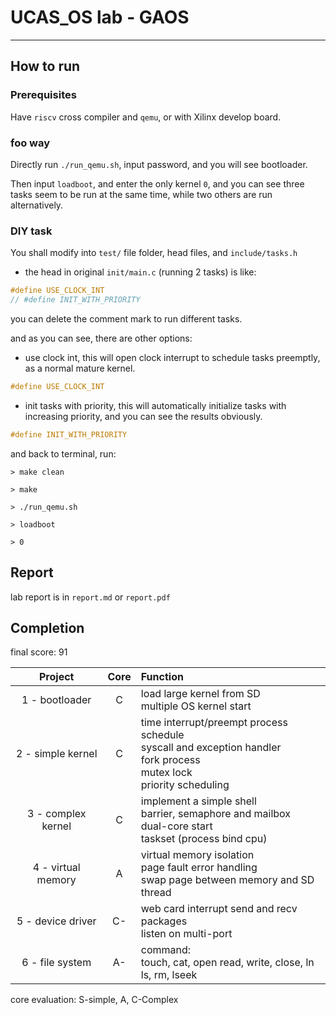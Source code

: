 # UCAS_OS lab - GAOS

---

## How to run

### Prerequisites

Have `riscv` cross compiler and `qemu`, or with Xilinx develop board.

### foo way

Directly run `./run_qemu.sh`, input password, and you will see bootloader.

Then input `loadboot`, and enter the only kernel `0`, and you can see three tasks seem to be run at the same time, while two others are run alternatively.

### DIY task

You shall modify into `test/` file folder, head files, and `include/tasks.h`

- the head in original `init/main.c` (running 2 tasks) is like:

```h
#define USE_CLOCK_INT
// #define INIT_WITH_PRIORITY

```

you can delete the comment mark to run different tasks.

and as you can see, there are other options:

- use clock int, this will open clock interrupt to schedule tasks preemptly, as a normal mature kernel.

```h
#define USE_CLOCK_INT
```

- init tasks with priority, this will automatically initialize tasks with increasing priority, and you can see the results obviously.

```h
#define INIT_WITH_PRIORITY
```

and back to terminal, run:

```
> make clean

> make

> ./run_qemu.sh

> loadboot

> 0
```

## Report

lab report is in `report.md` or `report.pdf`

## Completion

final score: 91

|Project|Core|Function|
|:-:|:-:|:-|
|1 - bootloader|C|load large kernel from SD<br>multiple OS kernel start|
|2 - simple kernel|C|time interrupt/preempt process schedule<br>syscall and exception handler<br>fork process<br>mutex lock<br>priority scheduling|
|3 - complex kernel|C|implement a simple shell<br>barrier, semaphore and mailbox<br>dual-core start<br>taskset (process bind cpu)|
|4 - virtual memory|A|virtual memory isolation<br>page fault error handling<br>swap page between memory and SD<br>thread|
|5 - device driver|C-|web card interrupt send and recv packages<br>listen on multi-port|
|6 - file system|A-|command:<br>touch, cat, open read, write, close, ln<br>ls, rm, lseek|

core evaluation: S-simple, A, C-Complex